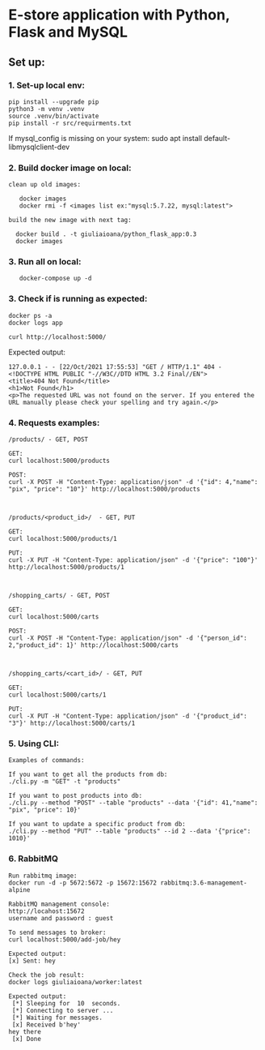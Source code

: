 # E-store application with Python, Flask and MySQL

## Set up:

### 1. Set-up local env: 
```
pip install --upgrade pip
python3 -m venv .venv
source .venv/bin/activate
pip install -r src/requirments.txt

```

If mysql_config is missing on your system:
sudo apt install default-libmysqlclient-dev 

### 2. Build docker image on local:
```
clean up old images:

   docker images
   docker rmi -f <images list ex:"mysql:5.7.22, mysql:latest">

build the new image with next tag:

  docker build . -t giuliaioana/python_flask_app:0.3
  docker images

```

### 3. Run all on local:

```
   docker-compose up -d

```

### 3. Check if is running as expected:

```
docker ps -a
docker logs app

curl http://localhost:5000/

```
Expected output:

```
127.0.0.1 - - [22/Oct/2021 17:55:53] "GET / HTTP/1.1" 404 -
<!DOCTYPE HTML PUBLIC "-//W3C//DTD HTML 3.2 Final//EN">
<title>404 Not Found</title>
<h1>Not Found</h1>
<p>The requested URL was not found on the server. If you entered the URL manually please check your spelling and try again.</p>

```

### 4. Requests examples: 

```
/products/ - GET, POST

GET: 
curl localhost:5000/products

POST: 
curl -X POST -H "Content-Type: application/json" -d '{"id": 4,"name": "pix", "price": "10"}' http://localhost:5000/products



/products/<product_id>/  - GET, PUT 

GET:
curl localhost:5000/products/1

PUT: 
curl -X PUT -H "Content-Type: application/json" -d '{"price": "100"}' http://localhost:5000/products/1



/shopping_carts/ - GET, POST 

GET: 
curl localhost:5000/carts

POST:
curl -X POST -H "Content-Type: application/json" -d '{"person_id": 2,"product_id": 1}' http://localhost:5000/carts



/shopping_carts/<cart_id>/ - GET, PUT

GET: 
curl localhost:5000/carts/1

PUT:
curl -X PUT -H "Content-Type: application/json" -d '{"product_id": "3"}' http://localhost:5000/carts/1

```

### 5. Using CLI: 

``` 
Examples of commands: 

If you want to get all the products from db: 
./cli.py -m "GET" -t "products" 

If you want to post products into db: 
./cli.py --method "POST" --table "products" --data '{"id": 41,"name": "pix", "price": 10}'

If you want to update a specific product from db:
./cli.py --method "PUT" --table "products" --id 2 --data '{"price": 1010}'

```

### 6. RabbitMQ

```
Run rabbitmq image: 
docker run -d -p 5672:5672 -p 15672:15672 rabbitmq:3.6-management-alpine

RabbitMQ management console:
http://locahost:15672
username and password : guest 

To send messages to broker: 
curl localhost:5000/add-job/hey

Expected output: 
[x] Sent: hey

Check the job result: 
docker logs giuliaioana/worker:latest

Expected output: 
 [*] Sleeping for  10  seconds.
 [*] Connecting to server ...
 [*] Waiting for messages.
 [x] Received b'hey'
hey there
 [x] Done

```